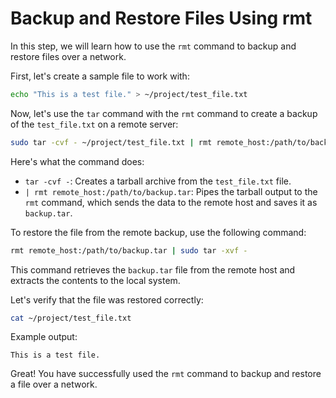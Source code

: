 # Backup and Restore Files Using rmt

In this step, we will learn how to use the `rmt` command to backup and restore files over a network.

First, let's create a sample file to work with:

```bash
echo "This is a test file." > ~/project/test_file.txt
```

Now, let's use the `tar` command with the `rmt` command to create a backup of the `test_file.txt` on a remote server:

```bash
sudo tar -cvf - ~/project/test_file.txt | rmt remote_host:/path/to/backup.tar
```

Here's what the command does:

- `tar -cvf -`: Creates a tarball archive from the `test_file.txt` file.
- `| rmt remote_host:/path/to/backup.tar`: Pipes the tarball output to the `rmt` command, which sends the data to the remote host and saves it as `backup.tar`.

To restore the file from the remote backup, use the following command:

```bash
rmt remote_host:/path/to/backup.tar | sudo tar -xvf -
```

This command retrieves the `backup.tar` file from the remote host and extracts the contents to the local system.

Let's verify that the file was restored correctly:

```bash
cat ~/project/test_file.txt
```

Example output:

```
This is a test file.
```

Great! You have successfully used the `rmt` command to backup and restore a file over a network.
